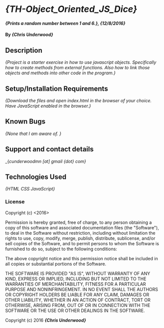 # _{TH-Object_Oriented_JS_Dice}_

#### _{Prints a random number between 1 and 6.}, {12/8/2016}_

#### By _**{Chris Underwood}**_

## Description

_{Project is a starter exercise in how to use javascript objects. Specifically how to create methods from external functions. Also how to link those objects and methods into other code in the program.}_

## Setup/Installation Requirements

_{Download the files and open index.html in the browser of your choice. Have JavaScript enabled in the browser.}_

## Known Bugs

_{None that I am aware of. }_

## Support and contact details

_{_cunderwoodmn [at] gmail {dot} com}_

## Technologies Used

_{HTML CSS JavaScript}_

### License

Copyright (c) <2016> <Chris Underwood>

Permission is hereby granted, free of charge, to any person obtaining a copy of this software and associated documentation files (the "Software"), to deal in the Software without restriction, including without limitation the rights to use, copy, modify, merge, publish, distribute, sublicense, and/or sell copies of the Software, and to permit persons to whom the Software is furnished to do so, subject to the following conditions:

The above copyright notice and this permission notice shall be included in all copies or substantial portions of the Software.

THE SOFTWARE IS PROVIDED "AS IS", WITHOUT WARRANTY OF ANY KIND, EXPRESS OR IMPLIED, INCLUDING BUT NOT LIMITED TO THE WARRANTIES OF MERCHANTABILITY, FITNESS FOR A PARTICULAR PURPOSE AND NONINFRINGEMENT. IN NO EVENT SHALL THE AUTHORS OR COPYRIGHT HOLDERS BE LIABLE FOR ANY CLAIM, DAMAGES OR OTHER LIABILITY, WHETHER IN AN ACTION OF CONTRACT, TORT OR OTHERWISE, ARISING FROM, OUT OF OR IN CONNECTION WITH THE SOFTWARE OR THE USE OR OTHER DEALINGS IN THE SOFTWARE.

Copyright (c) 2016 **_{Chris Underwood}_**
